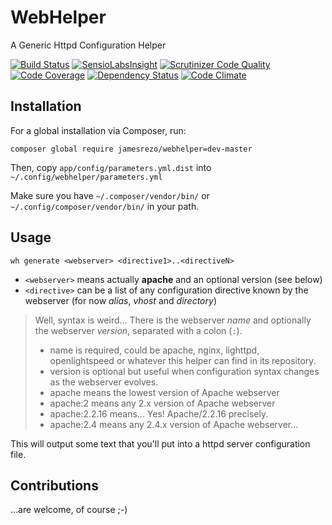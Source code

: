 # WebHelper
A Generic Httpd Configuration Helper

[![Build Status](https://api.travis-ci.org/JamesRezo/WebHelper.svg?branch=master)](https://travis-ci.org/JamesRezo/WebHelper)
[![SensioLabsInsight](https://insight.sensiolabs.com/projects/57e3dc27-e915-42d4-9bde-863a8f3bf5f8/mini.png)](https://insight.sensiolabs.com/projects/57e3dc27-e915-42d4-9bde-863a8f3bf5f8)
[![Scrutinizer Code Quality](https://scrutinizer-ci.com/g/JamesRezo/WebHelper/badges/quality-score.png?b=master)](https://scrutinizer-ci.com/g/JamesRezo/WebHelper/?branch=master)
[![Code Coverage](https://scrutinizer-ci.com/g/JamesRezo/WebHelper/badges/coverage.png?b=master)](https://scrutinizer-ci.com/g/JamesRezo/WebHelper/?branch=master)
[![Dependency Status](https://www.versioneye.com/user/projects/57aacb4bf27cc20050102f19/badge.svg?style=flat-square)](https://www.versioneye.com/user/projects/57aacb4bf27cc20050102f19)
[![Code Climate](https://codeclimate.com/github/JamesRezo/WebHelper/badges/gpa.svg)](https://codeclimate.com/github/JamesRezo/WebHelper)

## Installation

For a global installation via Composer, run:

```composer global require jamesrezo/webhelper=dev-master```

Then, copy ```app/config/parameters.yml.dist``` into ```~/.config/webhelper/parameters.yml```

Make sure you have `~/.composer/vendor/bin/` or `~/.config/composer/vendor/bin/` in your path. 

## Usage

```wh generate <webserver> <directive1>..<directiveN>```

* `<webserver>` means actually **apache** and an optional version (see below)
* `<directive>` can be a list of any configuration directive known by the webserver (for now *alias*, *vhost* and *directory*)

> Well, <webserver> syntax is weird... 
> There is the webserver *name* and optionally the webserver *version*, separated with a colon (`:`).
> * name is required, could be apache, nginx, lighttpd, openlightspeed or whatever this helper can find in its repository.
> * version is optional but useful when configuration syntax changes as the webserver evolves.
> * apache means the lowest version of Apache webserver
> * apache:2 means any 2.x version of Apache webserver
> * apache:2.2.16 means... Yes! Apache/2.2.16 precisely.
> * apache:2.4 means any 2.4.x version of Apache webserver...

This will output some text that you'll put into a httpd server configuration file.

## Contributions

...are welcome, of course ;-)
